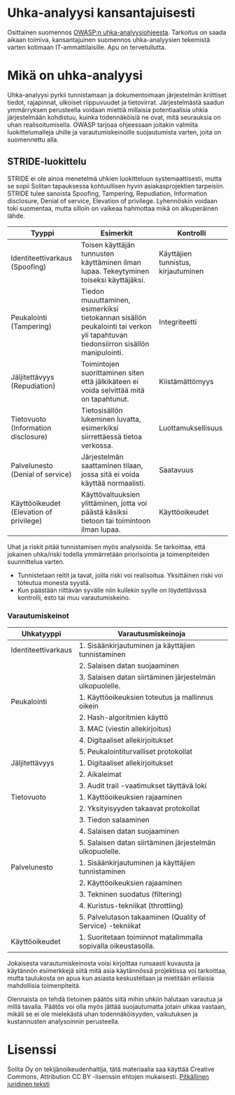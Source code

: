 # Uhka-analyysi kansantajuisesti

Osittainen suomennos [OWASP:n uhka-analyysiohjeesta](https://www.owasp.org/index.php/Application_Threat_Modeling). Tarkoitus on saada aikaan toimiva, kansantajuinen suomennos uhka-analyysien tekemistä varten kotimaan IT-ammattilaisille. Apu on tervetullutta.

# Mikä on uhka-analyysi

Uhka-analyysi pyrkii tunnistamaan ja dokumentoimaan järjestelmän kriittiset tiedot, rajapinnat, ulkoiset riippuvuudet ja tietovirrat. Järjestelmästä saadun ymmärryksen perusteella voidaan miettiä millaisia 
potentiaalisia uhkia järjestelmään kohdistuu, kuinka todennäköisiä ne ovat, mitä seurauksia on uhan realisoitumisella. OWASP tarjoaa ohjeessaan joitakin valmiita luokittelumalleja uhille ja varautumiskeinoille
suojautumista varten, joita on suomennettu alla.

## STRIDE-luokittelu

STRIDE ei ole ainoa menetelmä uhkien luokitteluun systemaattisesti, mutta se sopii Solitan tapauksessa kohtuullisen hyvin asiakasprojektien tarpeisiin. STRIDE tulee sanoista Spoofing, Tampering,
Repudiation, Information disclosure, Denial of service, Elevation of privilege. Lyhennöskin voidaan toki suomentaa, mutta silloin on vaikeaa hahmottaa mikä on alkuperäinen lähde.


| Tyyppi                 | Esimerkit                                                       | Kontrolli                         |
|------------------------|-----------------------------------------------------------------|-----------------------------------|
|Identiteettivarkaus (Spoofing) | Toisen käyttäjän tunnusten käyttäminen ilman lupaa. Tekeytyminen toiseksi käyttäjäksi. | Käyttäjien tunnistus, kirjautuminen |
|Peukalointi (Tampering) | Tiedon muuuttaminen, esimerkiksi tietokannan sisällön peukalointi tai verkon yli tapahtuvan tiedonsiirron sisällön manipulointi. | Integriteetti |
|Jäljitettävyys (Repudiation) | Toimintojen suorittaminen siten että jälkikäteen ei voida selvittää mitä on tapahtunut. | Kiistämättömyys |  
|Tietovuoto (Information disclosure) | Tietosisällön lukeminen luvatta, esimerkiksi siirrettäessä tietoa verkossa. | Luottamuksellisuus  |
|Palvelunesto (Denial of service) | Järjestelmän saattaminen tilaan, jossa sitä ei voida käyttää normaalisti. | Saatavuus | 
|Käyttöoikeudet (Elevation of privilege) | Käyttövaltuuksien ylittäminen, jotta voi päästä käsiksi tietoon tai toimintoon ilman lupaa.| Käyttöoikeudet | 


Uhat ja riskit pitää tunnistamisen myös analysoida. Se tarkoittaa, että jokainen uhka/riski todella ymmärretään priorisointia ja toimenpiteiden suunnittelua varten.
* Tunnistetaan reitit ja tavat, joilla riski voi realisoitua. Yksittäinen riski voi toteutua monesta syystä.
* Kun päästään riittävän syvälle niin kullekin syylle on löydettävissä kontrolli, esto tai muu varautumiskeino.

### Varautumiskeinot

| Uhkatyyppi | Varautusmiskeinoja |
|------------|--------------------|
|Identiteettivarkaus | 1. Sisäänkirjautuminen ja käyttäjien tunnistaminen |
|                    | 2. Salaisen datan suojaaminen |
|                    | 3. Salaisen datan siirtäminen järjestelmän ulkopuolelle. |
|Peukalointi | 1. Käyttöoikeuksien toteutus ja mallinnus oikein |
|            | 2. Hash-algoritmien käyttö |
|            | 3. MAC (viestin allekirjoitus) |
|            | 4. Digitaaliset allekirjoitukset |
|            | 5. Peukalointiturvalliset protokollat |
|Jäljitettävyys | 1. Digitaaliset allekirjoitukset |
|               | 2. Aikaleimat |
|               | 3. Audit trail -vaatimukset täyttävä loki |
|Tietovuoto | 1. Käyttöoikeuksien rajaaminen |
|           | 2. Yksityisyyden takaavat protokollat |
|           | 3. Tiedon salaaminen |
|           | 4. Salaisen datan suojaaminen |
|           | 5. Salaisen datan siirtäminen järjestelmän ulkopuolelle. |
|Palvelunesto | 1. Sisäänkirjautuminen ja käyttäjien tunnistaminen |
|             | 2. Käyttöoikeuksien rajaaminen |
|             | 3. Tekninen suodatus (filtering) |
|             | 4. Kuristus-tekniikat (throttling) |
|             | 5. Palvelutason takaaminen (Quality of Service) -tekniikat |
|Käyttöoikeudet | 1. Suoritetaan toiminnot matalimmalla sopivalla oikeustasolla. |

Jokaisesta varautumiskeinosta voisi kirjoittaa runsaasti kuvausta ja käytännön esimerkkejä siitä mitä asia käytännössä projektissa voi tarkoittaa, mutta taulukosta on apua kun asiasta keskustellaan ja mietitään erilaisia mahdollisia toimenpiteitä.

Olennaista on tehdä tietoinen päätös siitä mihin uhkiin halutaan varautua ja millä tavalla. Päätös voi olla myös jättää suojautumatta jotain uhkaa vastaan, mikäli se ei ole mielekästä 
uhan todennäköisyyden, vaikutuksen ja kustannusten analysoinnin perusteella.


# Lisenssi

Solita Oy on tekijänoikeudenhaltija, tätä materiaalia saa käyttää Creative Commons, Attribution CC BY -lisenssin ehtojen mukaisesti.
[Pitkällinen juridinen teksti](/LICENSE)



 




